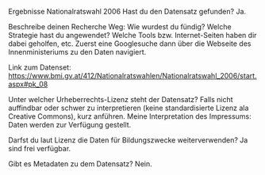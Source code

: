 Ergebnisse Nationalratswahl 2006
Hast du den Datensatz gefunden? Ja.

Beschreibe deinen Recherche Weg: Wie wurdest du fündig? Welche Strategie hast du angewendet? Welche Tools bzw. Internet-Seiten haben dir dabei geholfen, etc. 
Zuerst eine Googlesuche dann über die Webseite des Innenministeriums zu den Daten navigiert.

Link zum Datenset: https://www.bmi.gv.at/412/Nationalratswahlen/Nationalratswahl_2006/start.aspx#pk_08

Unter welcher Urheberrechts-Lizenz steht der Datensatz? Falls nicht auffindbar oder schwer zu interpretieren (keine standardisierte Lizenz ala Creative Commons), kurz anführen. 
Meine Interpretation des Impressums: Daten werden zur Verfügung gestellt.


Darfst du laut Lizenz die Daten für Bildungszwecke weiterverwenden? 
Ja sind frei verfügbar.

Gibt es Metadaten zu dem Datensatz? 
Nein.
